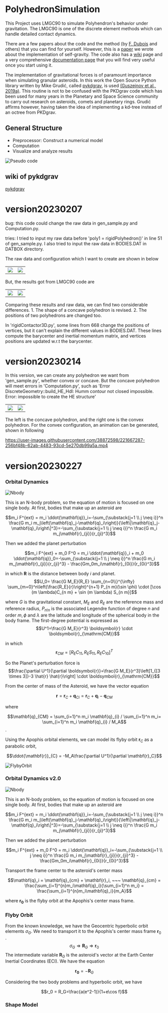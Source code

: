 # PolyhedronSimulation
This Project uses LMGC90 to simulate Polyhendron's behavior under gravitation. The LMGC90 is one of the discrete element methods which can handle detailed contact dynamics.

There are a few papers about the code and the method (by [F. Dubois](https://scholar.google.com/citations?user=boV9fugAAAAJ&hl=en&oi=ao) and others) that you can find for yourself.  However, this is a [paper](https://www.sciencedirect.com/science/article/pii/S0019103521001238) we wrote about the implementation of self-gravity.  The code also has a [wiki](https://git-xen.lmgc.univ-montp2.fr/lmgc90/lmgc90_user/-/wikis/home) page and a very comprehensive [documentation page](http://www.lmgc.univ-montp2.fr/~mozul/LMGC90_USER/UserDoc/docs_2019/#) that you will find very useful once you start using it.

The implementation of gravitational forces is of paramount importance when simulating granular asteroids. In this work the Open Source Python library written by Mike Grudić, called [pykdgrav](https://github.com/mikegrudic/pytreegrav), is used [(Guszejnov et al., 2019a)](https://academic.oup.com/mnras/article/492/1/488/5679905). This routine is not to be confused with the PKDgrav code which has been used for many years in the Planetary and Space Science community to carry out research on asteroids, comets and planetary rings. Grudić affirms however, having taken the idea of implementing a kd-tree instead of an octree from PKDgrav.

## General Structure

- Preprocessor: Construct a numerical model
- Computation
- Visualize and analyze results

![Pseudo code](./ReadmePic/PseudoCode.png)

## wiki of pykdgrav
[pykdgrav](https://github.com/mikegrudic/pytreegrav/issues/1)

# version20230207

bug: this code could change the raw data in gen_sample.py and Computation.py.

tries: I tried to input my raw data before 'poly1 = rigidPolyhedron()' in line 51 of gen_sample.py. I also tried to input the raw data in BODIES.DAT in DATBOX directory.

The raw data and configuration which I want to create are shown in below

<table>
    <tr>
        <td ><center><img src="./version20230207/ResultPic/Rawdata.png" > </center></td>
        <td ><center><img src="./version20230207/ResultPic/RawConfig.jpeg" ></center></td>
    </tr>
</table>

But, the results got from LMGC90 code are
<table>
    <tr>
        <td ><center><img src="./version20230207/ResultPic/Pic1.png" > </center></td>
        <td ><center><img src="./version20230207/ResultPic/Pic2.png" ></center></td>
    </tr>
</table>

Comparing these results and raw data, we can find two considerable differences. 1. The shape of a concave polyhedron is revised. 2. The positions of two polyhedrons are changed too. 

In 'rigidContactor3D.py', some lines from 668 change the positions of vertices, but it can't explain the different values in BODIES.DAT. These lines compute the barycenter and inertial momentum matrix, and vertices positions are updated w.r.t the barycenter.

# version20230214

In this version, we can create any polyhedron we want from 'gen_sample.py', whether convex or concave. But the concave polyhedron will meet errors in 'Computation.py', such as 'Error DiscreteGeometry::build_HE_Hdl: Humm contour not closed impossible. Error: impossible to create the HE structure'

<table>
    <tr>
        <td ><center><img src="./version20230212/ResultPic/genPic.png" > </center></td>
        <td ><center><img src="./version20230212/ResultPic/genPic2.png" ></center></td>
    </tr>
</table>

The left is the concave polyhedron, and the right one is the convex polyhedron. For the convex configuration, an animation can be generated, shown in following

https://user-images.githubusercontent.com/38872598/221667287-256bf48b-62ab-4483-93cd-5e270db99a5a.mp4

# version20230227

### Orbital Dynamics
![Nbody](./ReadmePic/Nbody.png)

This is an N-body problem, so the equation of motion is focused on one single body. At first, bodies that make up an asteroid are

$$m_i F^{ext} = m_i \ddot{\mathbf{q}}_i=-\sum_{\substack{j=1 \\ j \neq i}}^n \frac{G m_i m_j\left(\mathbf{q}_j-\mathbf{q}_i\right)}{\left\|\mathbf{q}_j-\mathbf{q}_i\right\|^3}=-\sum_{\substack{j=1 \\ j \neq i}}^n \frac{G m_i m_j\mathbf{r}_{ji}}{r_{ji}^3}$$

Then we added the planet perturbation

$$m_i F^{ext} + m_0 F^0 = m_i \ddot{\mathbf{q}}_i + m_0 \ddot{\mathbf{q}}_0=-\sum_{\substack{j=1 \\ j \neq i}}^n \frac{G m_i m_j\mathbf{r}_{ji}}{r_{ji}^3} - \frac{Gm_0m_i\mathbf{r}_{0i}}{r_{0i}^3}$$

in which $\mathbf{R}$ is the distance between body $i$ and planet.
$$U_0= \frac{G M_E}{R_E} \sum_{n=0\\}^{\infty} \sum_{m=0}^n\left(\frac{R_E}{r}\right)^{n+1} P_{n m}(\sin \phi) \cdot [\cos (m \lambda)C_{n m} + \sin (m \lambda) S_{n m}]$$

where $G$ is the gravitational constant, $M_E$ and $R_E$ are the reference mass and reference radius, $P_{n ! n}$ is the associated Legendre function of degree $n$ and order $m, \phi$ and $\lambda$ are the latitude and longitude of the spherical body in the body frame. The first-degree potential is expressed as
$$U^1=\frac{G M_E}{r^3} \boldsymbol{r} \cdot \boldsymbol{r}_{\mathrm{CM}}$$

in which
$$\boldsymbol{r}_{CM} = [R_EC_{11},R_ES_{11},R_EC_{10}]^T$$

So the Planet's perturbation force is
$$\frac{\partial U^1}{\partial \boldsymbol{r}}=\frac{G M_E}{r^3}\left[1_{[3 \times 3]}-3 \hat{r} \hat{r}\right] \cdot \boldsymbol{r}_{\mathrm{CM}}$$

From the center of mass of the Asteroid, we have the vector equation

$$\mathbf{r} = \mathbf{r}_{C} + \mathbf{q}_{Ci} = \mathbf{r}_C + \mathbf{q}_i - \mathbf{q}_{CM}$$

where 

$$\mathbf{q}_{CM} = \sum_{i=1}^n m_i \mathbf{q}_{i} / \sum_{i=1}^n m_i= \sum_{i=1}^n m_i \mathbf{q}_{i} / M_A$$. 

Using the Apophis orbital elements, we can model its flyby orbit $\mathbf{r}_{C}$ as a parabolic orbit,

$$\ddot{\mathbf{r}}_{C} = -M_A\frac{\partial U^1}{\partial \mathbf{r}_C}$$

![FlybyOrbit](./ReadmePic/FlybyOrbit.png)

### Orbital Dynamics v2.0

![Nbody](./ReadmePic/Nbody_v2.png)

This is an N-body problem, so the equation of motion is focused on one single body. At first, bodies that make up an asteroid are

$$m_i F^{ext} = m_i \ddot{\mathbf{q}}_i=-\sum_{\substack{j=1 \\ j \neq i}}^n \frac{G m_i m_j\left(\mathbf{q}_j-\mathbf{q}_i\right)}{\left\|\mathbf{q}_j-\mathbf{q}_i\right\|^3}=-\sum_{\substack{j=1 \\ j \neq i}}^n \frac{G m_i m_j\mathbf{r}_{ji}}{r_{ji}^3}$$

Then we added the planet perturbation

$$m_i F^{ext} + m_0 F^0 = m_i \ddot{\mathbf{q}}_i=-\sum_{\substack{j=1 \\ j \neq i}}^n \frac{G m_i m_j\mathbf{r}_{ji}}{r_{ji}^3} - \frac{Gm_0m_i\mathbf{r}_{0i}}{r_{0i}^3}$$

Transport the frame center to the asteroid's center mass

$$\mathbf{q}_i = \mathbf{q}_{cm} + \mathbf{r}_i, ~~~ \mathbf{q}_{cm} = \frac{\sum_{i=1}^{n}m_i\mathbf{q}_i}{\sum_{i=1}^n m_i} = \frac{\sum_{i=1}^{n}m_i\mathbf{q}_i}{m_A}$$

where $\mathbf{r_0}$ is the flyby orbit at the Apophis's center mass frame.

### Flyby Orbit

From the known knowledge, we have the Geocentric hyperbolic orbit elements $\sigma_G$. We need to transport it to the Apophis's center mass frame $\mathbf{r}_0$ .
$$
\sigma_G \Rightarrow \mathbf{R}_G \Rightarrow \mathbf{r}_0
$$
The intermediate variable $\mathbf{R}_G$ is the asteroid's vector at the Earth Center Inertial Coordinates (ECI). We have the equation 

$$\mathbf{r_0}=-\mathbf{R}_G$$

Considering the two body problems and hyperbolic orbit, we have

$$r_0 = R_G=\frac{a(e^2-1)}{1+e\cos f}$$



### Shape Model

